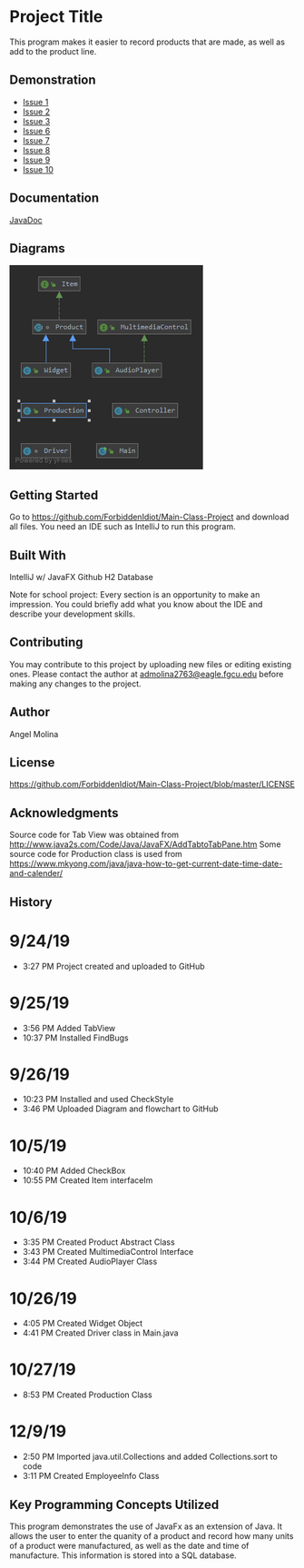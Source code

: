 # Project Title
This program makes it easier to record products that are made, as well as add to the product line.

## Demonstration
* [Issue 1](https://media.giphy.com/media/Y0Obiq3heUZeFChlNh/giphy.gif)
* [Issue 2](https://media.giphy.com/media/h4y0WxRYuo236sEmra/giphy.gif)
* [Issue 3](https://media.giphy.com/media/lN3m1iUxIQHpZyeXWR/giphy.gif)
* [Issue 6](https://media.giphy.com/media/igWLG08rVPTnAAPfoO/giphy.gif)
* [Issue 7](https://media.giphy.com/media/MDxJj7phfOv9tYwXl3/giphy.gif)
* [Issue 8](https://media.giphy.com/media/WU0lXqPoWO4Ckq8xas/giphy.gif)
* [Issue 9](https://media.giphy.com/media/J1M5Y1n1JzZlzMWIA6/giphy.gif)
* [Issue 10](https://media.giphy.com/media/PjgX5bL8z6x3wd1NOM/giphy.gif)

## Documentation
[JavaDoc](https://github.com/ForbiddenIdiot/Main-Class-Project/blob/master/Class%20Project%20Diagram%20Sprint%202.png?raw=true)

## Diagrams
![Diagram for Sprint 2](https://github.com/ForbiddenIdiot/Main-Class-Project/blob/master/Class%20Project%20Diagram%20Sprint%202.png) 

## Getting Started
 Go to https://github.com/ForbiddenIdiot/Main-Class-Project and download all files. You need an IDE such as IntelliJ to run this program.

## Built With
IntelliJ w/ JavaFX
Github
H2 Database

Note for school project: Every section is an opportunity to make an impression. You could briefly add what you know about the IDE and describe your development skills.
## Contributing
You may contribute to this project by uploading new files or editing existing ones.
Please contact the author at admolina2763@eagle.fgcu.edu before making any changes to the project.

## Author
Angel Molina

## License
https://github.com/ForbiddenIdiot/Main-Class-Project/blob/master/LICENSE

## Acknowledgments
Source code for Tab View was obtained from http://www.java2s.com/Code/Java/JavaFX/AddTabtoTabPane.htm
Some source code for Production class is used from https://www.mkyong.com/java/java-how-to-get-current-date-time-date-and-calender/

## History
# 9/24/19 
   * 3:27 PM Project created and uploaded to GitHub
# 9/25/19
   * 3:56 PM Added TabView
   * 10:37 PM Installed FindBugs
# 9/26/19
  * 10:23 PM Installed and used CheckStyle
  * 3:46 PM Uploaded Diagram and flowchart to GitHub
# 10/5/19
  * 10:40 PM Added CheckBox
  * 10:55 PM Created Item interfaceIm
# 10/6/19
  * 3:35 PM Created Product Abstract Class
  * 3:43 PM Created MultimediaControl Interface
  * 3:44 PM Created AudioPlayer Class
# 10/26/19
  * 4:05 PM Created Widget Object
  * 4:41 PM Created Driver class in Main.java
# 10/27/19
  * 8:53 PM Created Production Class
# 12/9/19
  * 2:50 PM Imported java.util.Collections and added Collections.sort to code
  * 3:11 PM Created EmployeeInfo Class

## Key Programming Concepts Utilized
This program demonstrates the use of JavaFx as an extension of Java. It allows the user to enter the quanity of a product and record how many units of a product were manufactured, as well as the date and time of manufacture. This information is stored into a SQL database.
